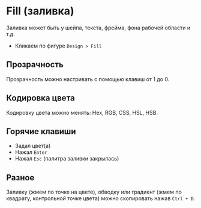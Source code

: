 # Fill (заливка)
Заливка может быть у шейпа, текста, фрейма, фона рабочей области и т.д.

* Кликаем по фигуре `Design > Fill`

## Прозрачность
Прозрачность можно настривать с помощью клавиш от 1 до 0.

## Кодировка цвета
Кодировку цвета можно менять: Hex, RGB, CSS, HSL, HSB. 

## Горячие клавиши
* Задал цвет(а)
* Нажал `Enter`
* Нажал `Esc` (палитра заливки закрылась)

## Разное
Заливку (жмем по точке на цвете), обводку или градиент (жмем по квадрату, контрольной точке цвета) можно скопировать нажав `Ctrl + D`.